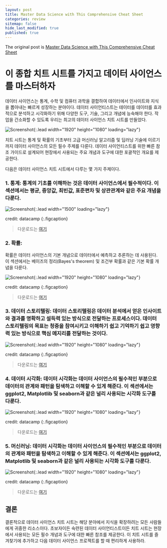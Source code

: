```yaml
---
layout: post
title: Master Data Science with This Comprehensive Cheat Sheet
categories: review
sitemap: false
hide_last_modified: true
published: true
---
```


The original post is <a href="https://ai.plainenglish.io/master-data-science-with-this-comprehensive-cheat-sheet-numpy-pandas-python-r-ml-dl-nlp-188d50a54952"> Master Data Science with This Comprehensive Cheat Sheet</a>

# 이 종합 치트 시트를 가지고 데이터 사이언스를 마스터하자

데이터 사이언스는 통계, 수학 및 컴퓨터 과학을 결합하여 데이터에서 인사이트와 지식을 뽑아내는 빠르게 성장하는 분야이다. 데이터 사이언티스트는 테이터를 데이터를 효과적으로 분석하고 시각화하기 위해 다양한 도구, 기술, 그리고 개념에 능숙해야 한다. 작업을 간소화할 수 있도록 우리는 최고의 데이터 사이언스 치트 시트를 만들었다. 

![Screenshot](/assets/img/post/cheatsheet-1.webp){:.lead width="1920" height="1080" loading="lazy"}

치트 시트는 통계 및 확률의 기초부터 고급 머신러닝 알고리즘 및 딥러닝 기술에 이르기까지 데이터 사이언스의 모든 필수 주제를 다룬다. 데이터 사이언티스트를 위한 빠른 참조 가이드로 설계되어 현장에서 사용되는 주요 개념과 도구에 대한 포괄적인 개요를 제공한다. 

다음은 데이터 사이언스 치트 시트에서 다루는 몇 가지 주제이다. 

### 1. 통계: 통계의 기초를 이해하는 것은 데이터 사이언스에서 필수적이다. 이 섹션에서는 평균, 중앙값, 최빈값, 표준편차 및 상관관계와 같은 주요 개념을 다룬다. 
![Screenshot](/assets/img/post/cheatsheet-2.webp){:.lead width="1500" loading="lazy"}

credit: datacamp
{:.figcaption}

> 다운로드는 <a href="https://res.cloudinary.com/dyd911kmh/image/upload/v1662111933/Marketing/Blog/Descriptive_Statistics_Cheat_Sheet.pdf">여기</a>

### 2. 확률: 
확률은 데이터 사이언스의 기본 개념으로 데이터에서 예측하고 추론하는 데 사용된다. 이 섹션에서는 베이즈의 정리(Bayes's theorem) 및 조건부 확률과 같은 기본 확률 개념을 다룬다.

![Screenshot](/assets/img/post/cheatsheet-3.webp){:.lead width="1920" height="1080" loading="lazy"}

credit: datacamp
{:.figcaption}

> 다운로드는 <a href="https://res.cloudinary.com/dyd911kmh/image/upload/v1674822557/Marketing/Blog/Probability_Cheat_Sheet.pdf">여기</a>

### 3. 데이터 스토리텔링: 데이터 스토리텔링은 데이터 분석에서 얻은 인사이트와 결과를 명확하고 설득력 있는 방식으로 전달하는 프로세스이다. 데이터 스토리텔링의 목표는 청중을 참여시키고 이해하기 쉽고 기억하기 쉽고 영향력 있는 방식으로 핵심 메지리를 전달하는 것이다.

![Screenshot](/assets/img/post/cheatsheet-4.webp){:.lead width="1920" height="1080" loading="lazy"}

credit: datacamp
{:.figcaption}

> 다운로드는 <a href="https://res.cloudinary.com/dyd911kmh/image/upload/v1662633286/Marketing/Blog/Data_Storytelling_Cheat_Sheet.pdf">여기</a>

### 4. 데이터 시각화: 데이터 시각화는 데이터 사이언스의 필수적인 부분으로 데이터의 관계와 패턴을 탐색하고 이해할 수 있게 해준다. 이 섹션에서는 ggplot2, Matplotlib 및 seaborn과 같은 널리 사용되는 시각화 도구를 다룬다.

![Screenshot](/assets/img/post/cheatsheet-5.webp){:.lead width="1920" height="1080" loading="lazy"}

credit: datacamp
{:.figcaption}

> 다운로드는 <a href="https://s3.amazonaws.com/assets.datacamp.com/email/other/Data+Visualizations+-+DataCamp.pdf">여기</a>

### 5. 머신러닝: 데이터 시각화는 데이터 사이언스의 필수적인 부분으로 데이터의 관계와 패턴을 탐색하고 이해할 수 있게 해준다. 이 섹션에서는 ggplot2, Matplotlib 및 seaborn과 같은 널리 사용되는 시각화 도구를 다룬다.

![Screenshot](/assets/img/post/cheatsheet-6.webp){:.lead width="1920" height="1080" loading="lazy"}

credit: datacamp
{:.figcaption}

> 다운로드는 <a href="https://s3.amazonaws.com/assets.datacamp.com/email/other/Data+Visualizations+-+DataCamp.pdf">여기</a>


> 
## 결론
결론적으로 데이터 사이언스 치트 시트는 해당 분야에서 지식을 확장하려는 모든 사람들에게 귀중한 리소스이다. 초보자이든 숙련된 데이터 사이언티스트이든 치트 시트는 현장에서 사용되는 모든 필수 개념과 도구에 대한 빠른 참조를 제공한다. 이 치트 시트를 즐겨찾기에 추가하고 다음 데이터 사이언스 프로젝트를 할 때 편리하게 사용하라.